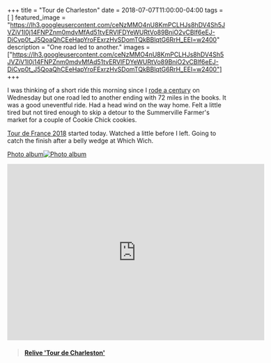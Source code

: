 +++
title =  "Tour de Charleston"
date = 2018-07-07T11:00:00-04:00
tags = [ ]
featured_image = "https://lh3.googleusercontent.com/ceNzMMO4nU8KmPCLHJs8hDV4Sh5JVZiV1I0j14FNPZnm0mdvMfAd51tvERVlFDYeWURtVo89BniO2vCBlf6eEJ-DiCvp0t_J5QoaQhCEeHapYroFExrzHvSDomTQkBBlqtG6RrH_EEI=w2400"
description = "One road led to another."
images = ["https://lh3.googleusercontent.com/ceNzMMO4nU8KmPCLHJs8hDV4Sh5JVZiV1I0j14FNPZnm0mdvMfAd51tvERVlFDYeWURtVo89BniO2vCBlf6eEJ-DiCvp0t_J5QoaQhCEeHapYroFExrzHvSDomTQkBBlqtG6RrH_EEI=w2400"]
+++

I was thinking of a short ride this morning since I [rode a century](/posts/20180704/) on Wednesday but one road led to another ending with 72 miles in the books. It was a good uneventful ride. Had a head wind on the way home. Felt a little tired but not tired enough to skip a detour to the Summerville Farmer's market for a couple of Cookie Chick cookies.

[Tour de France 2018](https://www.letour.fr) started today. Watched a little before I left. Going to catch the finish after a belly wedge at Which Wich.

[Photo album![Photo album](https://lh3.googleusercontent.com/Dl9JaHe-8b_Ddy-2hfWudyhwCs-xZ7A_KOZoFwDs4I0eYbX2OvDSgM6lpnHAbqfnSRvXsbK4CdWjjt03eekrGkbbFROqiR3iRuT3iRQOSGiP94RzVUTsdf4siDXLrFQAJ3k8t6cwkYY=w2400)](https://photos.app.goo.gl/pE67FULpmymX6ynB8)

<iframe height='405' width='590' frameborder='0' allowtransparency='true' scrolling='no' src='https://www.strava.com/activities/1686833016/embed/6fca229600944dacdccc64d0fbbcd065e3bec8d8'></iframe>

<blockquote class="embedly-card" data-card-controls="0" data-card-key="f1631a41cb254ca5b035dc5747a5bd75"><h4><a href="https://www.relive.cc/view/1686833016?r=embed-site">Relive 'Tour de Charleston'</a></h4></blockquote>
        <script async src="//cdn.embedly.com/widgets/platform.js" charset="UTF-8"></script>
